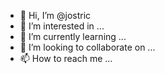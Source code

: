 - 👋 Hi, I’m @jostric
- 👀 I’m interested in ...
- 🌱 I’m currently learning ...
- 💞️ I’m looking to collaborate on ...
- 📫 How to reach me ...

<!---
jostric/jostric is a ✨ special ✨ repository because its `README.md` (this file) appears on your GitHub profile.
You can click the Preview link to take a look at your changes.
--->
